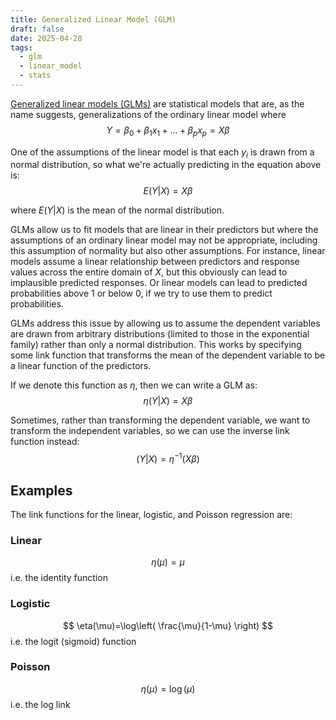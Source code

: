 ```yaml
---
title: Generalized Linear Model (GLM)
draft: false
date: 2025-04-28
tags:
  - glm
  - linear_model
  - stats
---
```

[Generalized linear models (GLMs)](https://en.wikipedia.org/wiki/Generalized_linear_model) are statistical models that are, as the name suggests, generalizations of the ordinary linear model where
$$
Y=\beta_{0}+\beta_{1}x_{1}+\dots+\beta_px_{p}=X\beta
$$

One of the assumptions of the linear model is that each $y_i$ is drawn from a normal distribution, so what we're actually predicting in the equation above is:
$$
E(Y|X)=X\beta
$$

where $E(Y|X)$ is the mean of the normal distribution.

GLMs allow us to fit models that are linear in their predictors but where the assumptions of an ordinary linear model may not be appropriate, including this assumption of normality but also other assumptions. For instance, linear models assume a linear relationship between predictors and response values across the entire domain of $X$, but this obviously can lead to implausible predicted responses. Or linear models can lead to predicted probabilities above 1 or below 0, if we try to use them to predict probabilities.

GLMs address this issue by allowing us to assume the dependent variables are drawn from arbitrary distributions (limited to those in the exponential family) rather than only a normal distribution. This works by specifying some link function that transforms the mean of the dependent variable to be a linear function of the predictors. 

If we denote this function as $\eta$, then we can write a GLM as:
$$
\eta(Y|X)=X\beta
$$

Sometimes, rather than transforming the dependent variable, we want to transform the independent variables, so we can use the inverse link function instead:
$$
(Y|X)=\eta^{-1}(X\beta)
$$
## Examples

The link functions for the linear, logistic, and Poisson regression are:

### Linear
$$
\eta(\mu) = \mu
$$
i.e. the identity function

### Logistic
$$
\eta(\mu)=\log\left( \frac{\mu}{1-\mu} \right)
$$
i.e. the logit (sigmoid) function
### Poisson
$$
\eta(\mu)=\log(\mu)
$$
i.e. the log link
